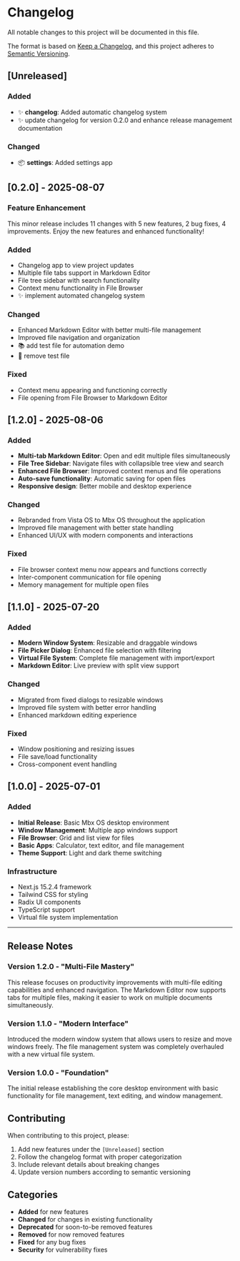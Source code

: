# Changelog

All notable changes to this project will be documented in this file.

The format is based on [Keep a Changelog](https://keepachangelog.com/en/1.0.0/),
and this project adheres to [Semantic Versioning](https://semver.org/spec/v2.0.0.html).

## [Unreleased]

### Added

- ✨ **changelog**: Added automatic changelog system
- ✨ update changelog for version 0.2.0 and enhance release management documentation

### Changed

- 📦 **settings**: Added settings app

## [0.2.0] - 2025-08-07

### Feature Enhancement

This minor release includes 11 changes with 5 new features, 2 bug fixes, 4 improvements. Enjoy the new features and enhanced functionality!

### Added

- Changelog app to view project updates
- Multiple file tabs support in Markdown Editor
- File tree sidebar with search functionality
- Context menu functionality in File Browser
- ✨ implement automated changelog system
### Changed

- Enhanced Markdown Editor with better multi-file management
- Improved file navigation and organization
- 📚 add test file for automation demo
- 🔧 remove test file
### Fixed

- Context menu appearing and functioning correctly
- File opening from File Browser to Markdown Editor

## [1.2.0] - 2025-08-06

### Added

- **Multi-tab Markdown Editor**: Open and edit multiple files simultaneously
- **File Tree Sidebar**: Navigate files with collapsible tree view and search
- **Enhanced File Browser**: Improved context menus and file operations
- **Auto-save functionality**: Automatic saving for open files
- **Responsive design**: Better mobile and desktop experience

### Changed

- Rebranded from Vista OS to Mbx OS throughout the application
- Improved file management with better state handling
- Enhanced UI/UX with modern components and interactions

### Fixed

- File browser context menu now appears and functions correctly
- Inter-component communication for file opening
- Memory management for multiple open files

## [1.1.0] - 2025-07-20

### Added

- **Modern Window System**: Resizable and draggable windows
- **File Picker Dialog**: Enhanced file selection with filtering
- **Virtual File System**: Complete file management with import/export
- **Markdown Editor**: Live preview with split view support

### Changed

- Migrated from fixed dialogs to resizable windows
- Improved file system with better error handling
- Enhanced markdown editing experience

### Fixed

- Window positioning and resizing issues
- File save/load functionality
- Cross-component event handling

## [1.0.0] - 2025-07-01

### Added

- **Initial Release**: Basic Mbx OS desktop environment
- **Window Management**: Multiple app windows support
- **File Browser**: Grid and list view for files
- **Basic Apps**: Calculator, text editor, and file management
- **Theme Support**: Light and dark theme switching

### Infrastructure

- Next.js 15.2.4 framework
- Tailwind CSS for styling
- Radix UI components
- TypeScript support
- Virtual file system implementation

---

## Release Notes

### Version 1.2.0 - "Multi-File Mastery"

This release focuses on productivity improvements with multi-file editing capabilities and enhanced navigation. The Markdown Editor now supports tabs for multiple files, making it easier to work on multiple documents simultaneously.

### Version 1.1.0 - "Modern Interface"

Introduced the modern window system that allows users to resize and move windows freely. The file management system was completely overhauled with a new virtual file system.

### Version 1.0.0 - "Foundation"

The initial release establishing the core desktop environment with basic functionality for file management, text editing, and window management.

## Contributing

When contributing to this project, please:

1. Add new features under the `[Unreleased]` section
2. Follow the changelog format with proper categorization
3. Include relevant details about breaking changes
4. Update version numbers according to semantic versioning

## Categories

- **Added** for new features
- **Changed** for changes in existing functionality
- **Deprecated** for soon-to-be removed features
- **Removed** for now removed features
- **Fixed** for any bug fixes
- **Security** for vulnerability fixes
